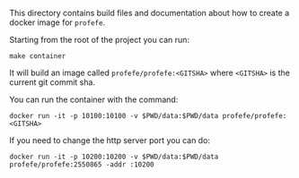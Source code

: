 This directory contains build files and documentation about how to create a
docker image for `profefe`.

Starting from the root of the project you can run:

```
make container
```

It will build an image called `profefe/profefe:<GITSHA>` where `<GITSHA>` is the
current git commit sha.

You can run the container with the command:

```
docker run -it -p 10100:10100 -v $PWD/data:$PWD/data profefe/profefe:<GITSHA>
```

If you need to change the http server port you can do:

```
docker run -it -p 10200:10200 -v $PWD/data:$PWD/data profefe/profefe:2550865 -addr :10200
```
